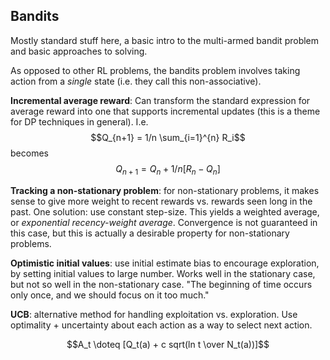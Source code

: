 ## Bandits

Mostly standard stuff here, a basic intro to the multi-armed bandit problem and basic approaches to solving.

As opposed to other RL problems, the bandits problem involves taking action from a _single_ state (i.e. they call this non-associative).

**Incremental average reward**: Can transform the standard expression for average reward into one that supports incremental updates (this is a theme for DP techniques in general).
I.e. $$Q_{n+1} = 1/n \sum_{i=1}^{n} R_i$$
becomes
$$Q_{n+1} = Q_n + 1/n[R_n - Q_n]$$

**Tracking a non-stationary problem**: for non-stationary problems, it makes sense to give more weight to recent rewards vs. rewards seen long in the past. One solution: use constant step-size. This yields a weighted average, or _exponential recency-weight average_. Convergence is not guaranteed in this case, but this is actually a desirable property for non-stationary problems.

**Optimistic initial values**: use initial estimate bias to encourage exploration, by setting initial values to large number. Works well in the stationary case, but not so well in the non-stationary case. "The beginning of time occurs only once, and we should focus on it too much."

**UCB**: alternative method for handling exploitation vs. exploration. Use optimality + uncertainty about each action as a way to select next action.

$$A_t \doteq [Q_t(a) + c sqrt(ln t \over N_t(a))]$$
